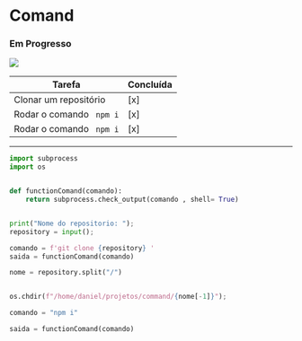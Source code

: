 # Comand
 ### Em Progresso
![](https://media.giphy.com/media/FaAxdPWZ7HKGmlnku7/giphy.gif)

| Tarefa            | Concluída |
|-------------------|-----------|
| Clonar um repositório     | [x]       |
| Rodar o comando <code> npm i</code> | [x]       |
| Rodar o comando <code> npm i</code> | [x]       |


___


```py
import subprocess
import os


def functionComand(comando):
    return subprocess.check_output(comando , shell= True)


print("Nome do repositorio: ");
repository = input();

comando = f'git clone {repository} '
saida = functionComand(comando)

nome = repository.split("/")


os.chdir(f"/home/daniel/projetos/command/{nome[-1]}");

comando = "npm i"

saida = functionComand(comando)

```


